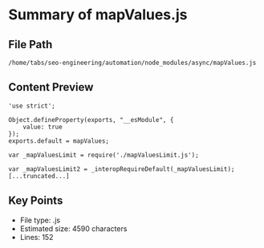 # Summary of mapValues.js
  
## File Path
`/home/tabs/seo-engineering/automation/node_modules/async/mapValues.js`

## Content Preview
```
'use strict';

Object.defineProperty(exports, "__esModule", {
    value: true
});
exports.default = mapValues;

var _mapValuesLimit = require('./mapValuesLimit.js');

var _mapValuesLimit2 = _interopRequireDefault(_mapValuesLimit);
[...truncated...]
```

## Key Points
- File type: .js
- Estimated size: 4590 characters
- Lines: 152
